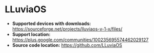 # LLuviaOS

+ **Supported devices with downloads:** https://sourceforge.net/projects/lluviaos-v-1-x/files/
+ **Support location:** https://plus.google.com/communities/100235695574462029127
+ **Source code location:** https://github.com/LLuviaOS
